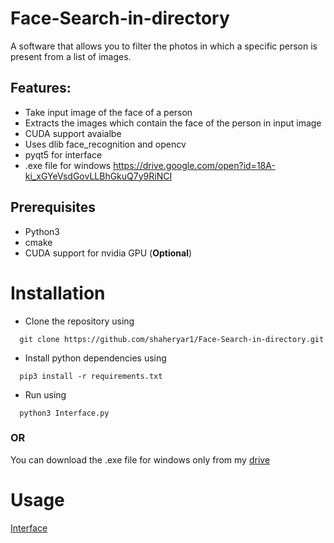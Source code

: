 # Face-Search-in-directory

A software that allows you to filter the photos in which a specific person is present from a list of images. 

## Features:
 - Take input image of the face of a person
 - Extracts the images which contain the face of the person in input image 
 - CUDA support avaialbe 
 - Uses dlib face_recognition and opencv
 - pyqt5 for interface
 - .exe file for windows https://drive.google.com/open?id=18A-ki_xGYeVsdGovLLBhGkuQ7y9RiNCI
 
 ## Prerequisites
 - Python3
 - cmake
 - CUDA support for nvidia GPU (**Optional**)
 
 # Installation 
  - Clone the repository using 
  ```
    git clone https://github.com/shaheryar1/Face-Search-in-directory.git
  ```
  - Install python dependencies using 
  ```
    pip3 install -r requirements.txt
  ```
  - Run using
  ```
    python3 Interface.py
  ```
### OR
  You can download the .exe file for windows only from my [drive](https://drive.google.com/open?id=18A-ki_xGYeVsdGovLLBhGkuQ7y9RiNCI)
 
 # Usage
  [Interface](/screenshots/1.png)
